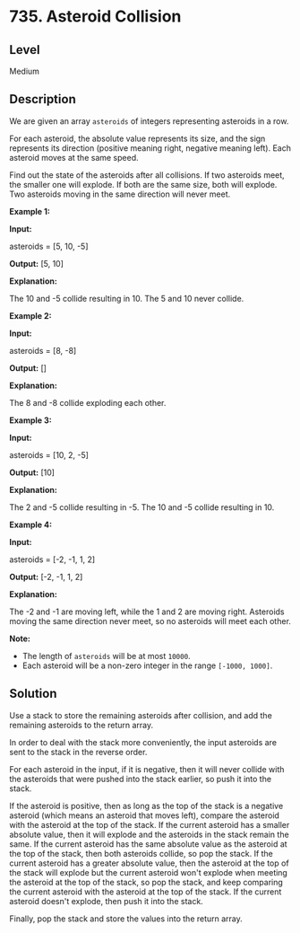 # 735. Asteroid Collision
## Level
Medium

## Description
We are given an array `asteroids` of integers representing asteroids in a row.

For each asteroid, the absolute value represents its size, and the sign represents its direction (positive meaning right, negative meaning left). Each asteroid moves at the same speed.

Find out the state of the asteroids after all collisions. If two asteroids meet, the smaller one will explode. If both are the same size, both will explode. Two asteroids moving in the same direction will never meet.

**Example 1:**

**Input:**

asteroids = [5, 10, -5]

**Output:** [5, 10]

**Explanation:**

The 10 and -5 collide resulting in 10. The 5 and 10 never collide.

**Example 2:**

**Input:**

asteroids = [8, -8]

**Output:** []

**Explanation:**

The 8 and -8 collide exploding each other.

**Example 3:**

**Input:**

asteroids = [10, 2, -5]

**Output:** [10]

**Explanation:**

The 2 and -5 collide resulting in -5.  The 10 and -5 collide resulting in 10.

**Example 4:**

**Input:**

asteroids = [-2, -1, 1, 2]

**Output:** [-2, -1, 1, 2]

**Explanation:**

The -2 and -1 are moving left, while the 1 and 2 are moving right.
Asteroids moving the same direction never meet, so no asteroids will meet each other.

**Note:**

* The length of `asteroids` will be at most `10000`.
* Each asteroid will be a non-zero integer in the range `[-1000, 1000]`.

## Solution
Use a stack to store the remaining asteroids after collision, and add the remaining asteroids to the return array.

In order to deal with the stack more conveniently, the input asteroids are sent to the stack in the reverse order.

For each asteroid in the input, if it is negative, then it will never collide with the asteroids that were pushed into the stack earlier, so push it into the stack.

If the asteroid is positive, then as long as the top of the stack is a negative asteroid (which means an asteroid that moves left), compare the asteroid with the asteroid at the top of the stack. If the current asteroid has a smaller absolute value, then it will explode and the asteroids in the stack remain the same. If the current asteroid has the same absolute value as the asteroid at the top of the stack, then both asteroids collide, so pop the stack. If the current asteroid has a greater absolute value, then the asteroid at the top of the stack will explode but the current asteroid won't explode when meeting the asteroid at the top of the stack, so pop the stack, and keep comparing the current asteroid with the asteroid at the top of the stack. If the current asteroid doesn't explode, then push it into the stack.

Finally, pop the stack and store the values into the return array.
